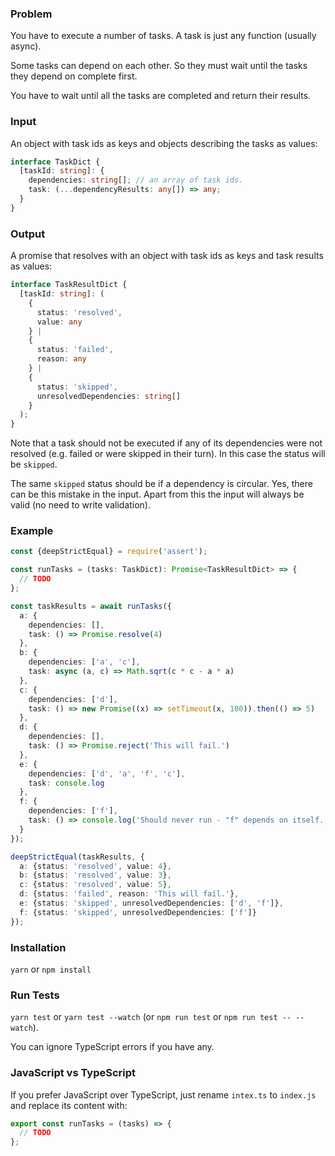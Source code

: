 ### Problem

You have to execute a number of tasks. A task is just any function (usually async).

Some tasks can depend on each other. So they must wait until the tasks they depend on complete first.

You have to wait until all the tasks are completed and return their results.

### Input

An object with task ids as keys and objects describing the tasks as values:

```typescript
interface TaskDict {
  [taskId: string]: {
    dependencies: string[]; // an array of task ids.
    task: (...dependencyResults: any[]) => any;
  }
}
```

### Output

A promise that resolves with an object with task ids as keys and task results as values:

```typescript
interface TaskResultDict {
  [taskId: string]: (
    {
      status: 'resolved',
      value: any
    } |
    {
      status: 'failed',
      reason: any
    } |
    {
      status: 'skipped',
      unresolvedDependencies: string[]
    }
  );
}
```

Note that a task should not be executed if any of its dependencies were not resolved (e.g. failed or were skipped in their turn).
In this case the status will be `skipped`.

The same `skipped` status should be if a dependency is circular. Yes, there can be this mistake in the input. Apart from this the input will always be valid (no need to write validation).

### Example

```typescript
const {deepStrictEqual} = require('assert');

const runTasks = (tasks: TaskDict): Promise<TaskResultDict> => {
  // TODO
};

const taskResults = await runTasks({
  a: {
    dependencies: [],
    task: () => Promise.resolve(4)
  },
  b: {
    dependencies: ['a', 'c'],
    task: async (a, c) => Math.sqrt(c * c - a * a)
  },
  c: {
    dependencies: ['d'],
    task: () => new Promise((x) => setTimeout(x, 100)).then(() => 5)
  },
  d: {
    dependencies: [],
    task: () => Promise.reject('This will fail.')
  },
  e: {
    dependencies: ['d', 'a', 'f', 'c'],
    task: console.log
  },
  f: {
    dependencies: ['f'],
    task: () => console.log('Should never run - "f" depends on itself.')
  }
});

deepStrictEqual(taskResults, {
  a: {status: 'resolved', value: 4},
  b: {status: 'resolved', value: 3},
  c: {status: 'resolved', value: 5},
  d: {status: 'failed', reason: 'This will fail.'},
  e: {status: 'skipped', unresolvedDependencies: ['d', 'f']},
  f: {status: 'skipped', unresolvedDependencies: ['f']}
});
```

### Installation

`yarn` or `npm install`

### Run Tests

`yarn test` or `yarn test --watch` (or `npm run test` or `npm run test -- --watch`).

You can ignore TypeScript errors if you have any.

### JavaScript vs TypeScript

If you prefer JavaScript over TypeScript, just rename `intex.ts` to `index.js` and replace its content with:

```javascript
export const runTasks = (tasks) => {
  // TODO
};
```
